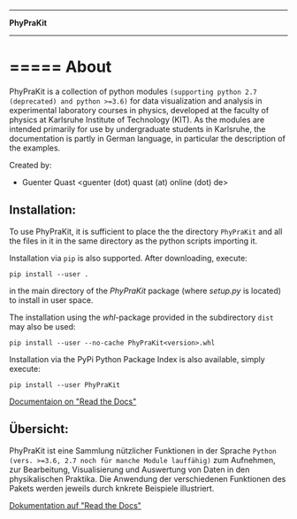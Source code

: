 *************
**PhyPraKit**
*************


=====
About
=====

PhyPraKit is a collection of python modules `(supporting python 2.7
(deprecated) and python >=3.6)` for data visualization and analysis
in experimental laboratory courses in physics, developed at the
faculty of physics at Karlsruhe Institute of Technology (KIT).
As the modules are intended primarily for use by undergraduate
students in Karlsruhe, the documentation is partly in German
language, in particular the description of the examples.

Created by: 

* Guenter Quast <guenter (dot) quast (at) online (dot) de>

  
Installation:
-------------

To use PhyPraKit, it is sufficient to place the the directory
`PhyPraKit` and all the files in it in the same directory as the
python scripts importing it.

Installation via `pip` is also supported. After downloading, execute: 

``pip install --user .`` 

in the main directory of the *PhyPraKit* package (where *setup.py*
is located) to install in user space.  

The installation using the *whl*-package provided in the subdirectory
`dist` may also be used:

   ``pip install --user --no-cache PhyPraKit<version>.whl``

Installation via the PyPi Python Package Index is also available, simply
execute:
   
   ``pip install --user PhyPraKit``

[Documentaion on "Read the Docs"](https://readthedocs.org/projects/phyprakit/)


Übersicht:
----------

PhyPraKit ist eine Sammlung nützlicher Funktionen in der Sprache 
`Python (vers. >=3.6, 2.7 noch für manche Module lauffähig)`
zum Aufnehmen, zur Bearbeitung, Visualisierung  und  Auswertung
von Daten in den physikalischen Praktika.
Die Anwendung der verschiedenen Funktionen des Pakets
werden jeweils durch knkrete Beispiele illustriert.

[Dokumentation auf "Read the Docs"](https://readthedocs.org/projects/phyprakit/)

